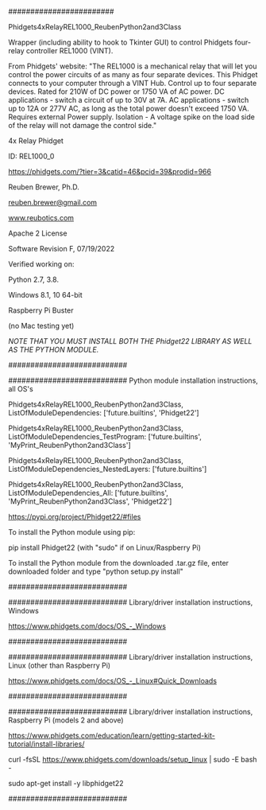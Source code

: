 ########################

Phidgets4xRelayREL1000_ReubenPython2and3Class

Wrapper (including ability to hook to Tkinter GUI) to control Phidgets four-relay controller REL1000 (VINT).

From Phidgets' website:
"The REL1000 is a mechanical relay that will let you control the power circuits of as many as four separate devices.
This Phidget connects to your computer through a VINT Hub.
Control up to four separate devices.
Rated for 210W of DC power or 1750 VA of AC power.
DC applications - switch a circuit of up to 30V at 7A.
AC applications - switch up to 12A or 277V AC, as long as the total power doesn't exceed 1750 VA.
Requires external Power supply.
Isolation - A voltage spike on the load side of the relay will not damage the control side."

4x Relay Phidget

ID: REL1000_0

https://phidgets.com/?tier=3&catid=46&pcid=39&prodid=966

Reuben Brewer, Ph.D.

reuben.brewer@gmail.com

www.reubotics.com

Apache 2 License

Software Revision F, 07/19/2022

Verified working on: 

Python 2.7, 3.8.

Windows 8.1, 10 64-bit

Raspberry Pi Buster 

(no Mac testing yet)

*NOTE THAT YOU MUST INSTALL BOTH THE Phidget22 LIBRARY AS WELL AS THE PYTHON MODULE.*

###########################

########################### Python module installation instructions, all OS's

Phidgets4xRelayREL1000_ReubenPython2and3Class, ListOfModuleDependencies: ['future.builtins', 'Phidget22']

Phidgets4xRelayREL1000_ReubenPython2and3Class, ListOfModuleDependencies_TestProgram: ['future.builtins', 'MyPrint_ReubenPython2and3Class']

Phidgets4xRelayREL1000_ReubenPython2and3Class, ListOfModuleDependencies_NestedLayers: ['future.builtins']

Phidgets4xRelayREL1000_ReubenPython2and3Class, ListOfModuleDependencies_All: ['future.builtins', 'MyPrint_ReubenPython2and3Class', 'Phidget22']

https://pypi.org/project/Phidget22/#files

To install the Python module using pip:

pip install Phidget22       (with "sudo" if on Linux/Raspberry Pi)

To install the Python module from the downloaded .tar.gz file, enter downloaded folder and type "python setup.py install"

###########################

########################### Library/driver installation instructions, Windows

https://www.phidgets.com/docs/OS_-_Windows

###########################

########################### Library/driver installation instructions, Linux (other than Raspberry Pi)

https://www.phidgets.com/docs/OS_-_Linux#Quick_Downloads

###########################

########################### Library/driver installation instructions, Raspberry Pi (models 2 and above)

https://www.phidgets.com/education/learn/getting-started-kit-tutorial/install-libraries/

curl -fsSL https://www.phidgets.com/downloads/setup_linux | sudo -E bash -

sudo apt-get install -y libphidget22
 
###########################
